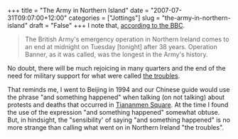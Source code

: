+++
title = "The Army in Northern Island"
date = "2007-07-31T09:07:00+12:00"
categories = ["Jottings"]
slug = "the-army-in-northern-island"
draft = "False"
+++
I note that, [according to the
BBC](http://news.bbc.co.uk/1/hi/northern_ireland/6921702.stm).

> The British Army's emergency operation in Northern Ireland
comes to an end at midnight on Tuesday [tonight] after 38 years.
Operation Banner, as it was called, was the longest in the Army's
history.

No doubt, there will be much rejoicing in many quarters and the end of the need
for military support for what were called [the
    troubles](http://en.wikipedia.org/wiki/The_troubles).

That reminds me, I went to Beijing in 1994 and our Chinese guide would use the
phrase "and something happened" when talking (on not talking) about protests
and deaths that occurred in [Tiananmen
Square](http://en.wikipedia.org/wiki/Tiananmen_Square_protests_of_1989).  At
the time I found the use of the expression "and something happened" somewhat
obtuse. But, in hindsight, the "sensibility' of saying "and something happened"
is no more strange than calling what went on in Northern Ireland "the
troubles".

